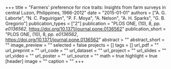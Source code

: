 +++
title = "Farmers' preference for rice traits: Insights from farm surveys in central Luzon, Philippines, 1966-2012"
date = "2015-01-01"
authors = ["A. G. Laborte", "N. C. Paguirigan", "P. F. Moya", "A. Nelson", "A. H. Sparks", "G. B. Gregorio"]
publication_types = ["2"]
publication = "PLOS ONE, (10), 8, _pp. e0136562_, https://doi.org/10.1371/journal.pone.0136562"
publication_short = "PLOS ONE, (10), 8, _pp. e0136562_, https://doi.org/10.1371/journal.pone.0136562"
abstract = ""
abstract_short = ""
image_preview = ""
selected = false
projects = []
tags = []
url_pdf = ""
url_preprint = ""
url_code = ""
url_dataset = ""
url_project = ""
url_slides = ""
url_video = ""
url_poster = ""
url_source = ""
math = true
highlight = true
[header]
image = ""
caption = ""
+++
